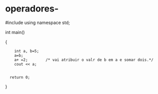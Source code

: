operadores-
===========


#include<iostream>
using namespace std;


int main()

{

        int a, b=5;
        a=b;
        a+ =2;        /* vai atribuir o valr de b em a e somar dois.*/
        cout << a;


      return 0;

}

